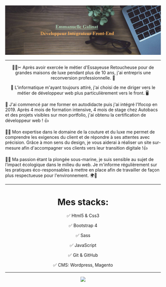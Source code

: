 ![Baner presentation](https://github.com/Emmanuellecode/Emmanuellecode/blob/main/img/baner-github.png)

---------------
  
  <p align='center'>👗👖✂ Après avoir exercée le métier d'Essayeuse Retoucheuse pour de grandes maisons de luxe pendant plus de 10 ans, j'ai entrepris une reconversion professionnelle. 💎</p>

  <p align='center'>💾 L'informatique m'ayant toujours attiré, j'ai choisi de me diriger vers le métier de développeur web plus particulièrement vers le front. 🖥️</p>

  <p class="text-center">💪 J'ai commencé par me former en autodidacte puis j'ai intégré l'Ifocop en 2019. Après 4 mois de formation intensive, 4 mois de stage chez Autobacs et des projets visibles sur mon portfolio, j'ai obtenu la certification de développeur web ! 👍</p>

  <p class="text-center">📐📏 Mon expertise dans le domaine de la couture et du luxe me permet de comprendre les exigences du client et de répondre à ses attentes avec précision. Grâce à mon sens du design, je vous aiderai à réaliser un site sur-mesure afin d'accompagner vos clients vers leur transition digitale !👍</p>

  <p class="text-center">🌿🐳 Ma passion étant la plongée sous-marine, je suis sensible au sujet de l’impact écologique dans le milieu du web. Je m'informe régulièrement sur les pratiques éco-responsables à mettre en place afin de travailler de façon plus respectueuse pour l'environnement. 🌍🍃</p>

---------------

<h1 align='center'>Mes stacks:  </h1>

<p align='center'>✅ Html5 & Css3   </p>   
<p align='center'>✅ Bootstrap 4  </p>
<p align='center'>✅ Sass  </p>
<p align='center'>✅ JavaScript  </p>
<p align='center'>✅ Git & GitHub  </p>
<p align='center'>✅ CMS: Wordpress, Magento  </p>


---------------

<p align='center'><img src="https://page-views.glitch.me/badge?page_id=Emmanuellecode.visitor-badge" /></p>




